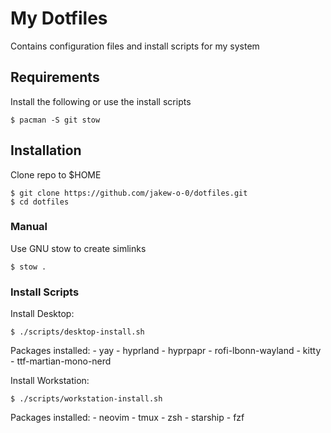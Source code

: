 # My Dotfiles

Contains configuration files and install scripts for my system


## Requirements
Install the following or use the install scripts
```
$ pacman -S git stow
```


## Installation

Clone repo to $HOME
```
$ git clone https://github.com/jakew-o-0/dotfiles.git
$ cd dotfiles
```

### Manual
Use GNU stow to create simlinks
```
$ stow .
```

### Install Scripts
Install Desktop:
```
$ ./scripts/desktop-install.sh
```
Packages installed:
    - yay
    - hyprland
    - hyprpapr
    - rofi-lbonn-wayland
    - kitty
    - ttf-martian-mono-nerd

Install Workstation:
```
$ ./scripts/workstation-install.sh
```
Packages installed:
    - neovim
    - tmux 
    - zsh
    - starship
    - fzf
